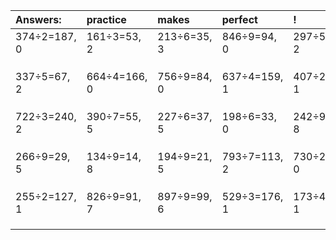 | Answers: | practice | makes | perfect | ! |
| :--- | :--- | :--- | :--- | :--- |
| 374÷2=187, 0 | 161÷3=53, 2 | 213÷6=35, 3 | 846÷9=94, 0 | 297÷5=59, 2 | 
|   |   |   |   |   | 
|   |   |   |   |   | 
|   |   |   |   |   | 
| 337÷5=67, 2 | 664÷4=166, 0 | 756÷9=84, 0 | 637÷4=159, 1 | 407÷2=203, 1 | 
|   |   |   |   |   | 
|   |   |   |   |   | 
|   |   |   |   |   | 
| 722÷3=240, 2 | 390÷7=55, 5 | 227÷6=37, 5 | 198÷6=33, 0 | 242÷9=26, 8 | 
|   |   |   |   |   | 
|   |   |   |   |   | 
|   |   |   |   |   | 
| 266÷9=29, 5 | 134÷9=14, 8 | 194÷9=21, 5 | 793÷7=113, 2 | 730÷2=365, 0 | 
|   |   |   |   |   | 
|   |   |   |   |   | 
|   |   |   |   |   | 
| 255÷2=127, 1 | 826÷9=91, 7 | 897÷9=99, 6 | 529÷3=176, 1 | 173÷4=43, 1 | 
|   |   |   |   |   | 
|   |   |   |   |   | 
|   |   |   |   |   | 
